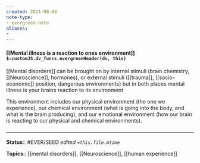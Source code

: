 ```yaml
---
created: 2021-08-08
note-type: 
- evergreen-note
aliases:
- 
---
```


#### [[Mental illness is a reaction to ones environment]] `$=customJS.dv_funcs.evergreenHeader(dv, this)`

[[Mental disorders]] can be brought on by internal stimuli (brain chemistry, [[Neuroscience]], hormones), or external stimuli ([[trauma]], [[socio-economic]] position, dangerous environments) but in both places mental illness is your brains reaction to its environment

This environment includes our physical environment (the one we experience), our chemical environment (what is going into the body, and what is the brain producing), and our emotional environment (how our brain is reacting to our physical and chemical environments).

### <hr class="footnote"/>

**Status**:: #EVER/SEED
*edited `=this.file.mtime`*

**Topics**:: [[mental disorders]], [[Neuroscience]], [[human experience]]
	

